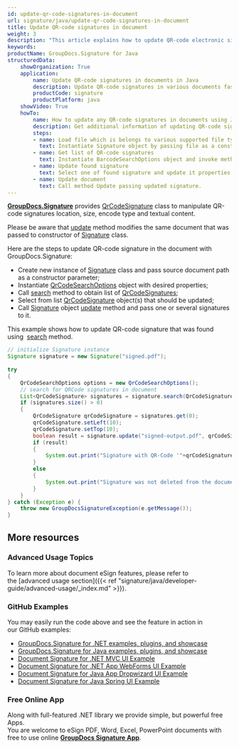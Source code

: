 ```yaml
---
id: update-qr-code-signatures-in-document
url: signature/java/update-qr-code-signatures-in-document
title: Update QR-code signatures in document
weight: 3
description: "This article explains how to update QR-code electronic signatures with GroupDocs.Signature API."
keywords: 
productName: GroupDocs.Signature for Java
structuredData:
    showOrganization: True
    application:    
        name: Update QR-code signatures in documents in Java    
        description: Update QR-code signatures in various documents fast and easily with Java language and GroupDocs.Signature for Java APIs
        productCode: signature
        productPlatform: java 
    showVideo: True
    howTo:
        name: How to update any QR-code signatures in documents using Java 
        description: Get additional information of updating QR-code signatures in documents with Java
        steps:
        - name: Load file which is belongs to various supported file types.
          text: Instantiate Signature object by passing file as a constructor parameter. You may provide either file path or file stream. 
        - name: Get list of QR-code signatures
          text: Instantiate BarcodeSearchOptions object and invoke method Search with it.
        - name: Update found signature
          text: Select one of found signature and update it properties in desirable way.
        - name: Update document
          text: Call method Update passing updated signature.
---
```

[**GroupDocs.Signature**](https://products.groupdocs.com/signature/java) provides [QrCodeSignature](https://reference.groupdocs.com/java/signature/com.groupdocs.signature.domain.signatures/QrCodeSignature) class to manipulate QR-code signatures location, size, encode type and textual content. 

Please be aware that [update](https://reference.groupdocs.com/java/signature/com.groupdocs.signature.options/Signature#update(java.lang.String,%20com.groupdocs.signature.domain.signatures.BaseSignature)) method modifies the same document that was passed to constructor of [Signature](https://reference.groupdocs.com/java/signature/com.groupdocs.signature/Signature) class.

Here are the steps to update QR-code signature in the document with GroupDocs.Signature:
*   Create new instance of [Signature](https://reference.groupdocs.com/java/signature/com.groupdocs.signature/Signature) class and pass source document path as a constructor parameter;    
*   Instantiate [QrCodeSearchOptions](https://reference.groupdocs.com/signature/java/com.groupdocs.signature.options.search/QrCodeSearchOptions) object with desired properties;
*   Call [search](https://reference.groupdocs.com/java/signature/com.groupdocs.signature/Signature#search(java.lang.Class,%20com.groupdocs.signature.options.search.SearchOptions)) method to obtain list of [QrCodeSignatures](https://reference.groupdocs.com/java/signature/com.groupdocs.signature.domain.signatures/QrCodeSignature); 
*   Select from list [QrCodeSignature](https://reference.groupdocs.com/java/signature/com.groupdocs.signature.domain.signatures/QrCodeSignature) object(s) that should be updated;  
*   Call [Signature](https://reference.groupdocs.com/java/signature/com.groupdocs.signature/Signature) object [update](https://reference.groupdocs.com/java/signature/com.groupdocs.signature.options/Signature#update(java.lang.String,%20com.groupdocs.signature.domain.signatures.BaseSignature)) method and pass one or several signatures to it.    

This example shows how to update QR-code signature that was found using  [search](https://reference.groupdocs.com/java/signature/com.groupdocs.signature/Signature#search(java.lang.Class,%20com.groupdocs.signature.options.search.SearchOptions)) method.

```java
// initialize Signature instance
Signature signature = new Signature("signed.pdf");
 
try
{
    QrCodeSearchOptions options = new QrCodeSearchOptions();
    // search for QRCode signatures in document
    List<QrCodeSignature> signatures = signature.search(QrCodeSignature.class, options);
    if (signatures.size() > 0)
    {
        QrCodeSignature qrCodeSignature = signatures.get(0);
        qrCodeSignature.setLeft(10);
        qrCodeSignature.setTop(10);
        boolean result = signature.update("signed-output.pdf", qrCodeSignature);
        if (result)
        {
            System.out.print("Signature with QR-Code '"+qrCodeSignature.getText()+"' and encode type '"+qrCodeSignature.getEncodeType().getTypeName()+"' was deleted from document ['signed-output.pdf'].");
        }
        else
        {
            System.out.print("Signature was not deleted from the document! Signature with Barcode '"+qrCodeSignature.getText()+"' and encode type '"+qrCodeSignature.getEncodeType().getTypeName()+"' was not found!");
        }
    }
} catch (Exception e) {
    throw new GroupDocsSignatureException(e.getMessage());
}
```

## More resources

### Advanced Usage Topics

To learn more about document eSign features, please refer to the [advanced usage section]({{< ref "signature/java/developer-guide/advanced-usage/_index.md" >}}).

### GitHub Examples 

You may easily run the code above and see the feature in action in our GitHub examples:

*   [GroupDocs.Signature for .NET examples, plugins, and showcase](https://github.com/groupdocs-signature/GroupDocs.Signature-for-.NET)    
*   [GroupDocs.Signature for Java examples, plugins, and showcase](https://github.com/groupdocs-signature/GroupDocs.Signature-for-Java)    
*   [Document Signature for .NET MVC UI Example](https://github.com/groupdocs-signature/GroupDocs.Signature-for-.NET-MVC)    
*   [Document Signature for .NET App WebForms UI Example](https://github.com/groupdocs-signature/GroupDocs.Signature-for-.NET-WebForms)    
*   [Document Signature for Java App Dropwizard UI Example](https://github.com/groupdocs-signature/GroupDocs.Signature-for-Java-Dropwizard)   
*   [Document Signature for Java Spring UI Example](https://github.com/groupdocs-signature/GroupDocs.Signature-for-Java-Spring)
    

### Free Online App 

Along with full-featured .NET library we provide simple, but powerful free Apps.  
You are welcome to eSign PDF, Word, Excel, PowerPoint documents with free to use online **[GroupDocs Signature App](https://products.groupdocs.app/signature)**.
